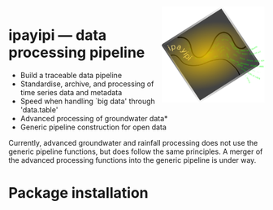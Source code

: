 <img align="right" width="40%" height="40%" src="https://github.com/SAEONData/ipayipi/blob/master/img/ipayipi_120.png">

# ipayipi — data processing pipeline

- Build a traceable data pipeline
- Standardise, archive, and processing of time series data and metadata
- Speed when handling `big data' through
'data.table'
- Advanced processing of groundwater data*
- Generic pipeline construction for open data

Currently, advanced groundwater and rainfall processing does not use the generic pipeline functions, but does follow the same principles. A merger of the advanced processing functions into the generic pipeline is under way.

# Package installation

